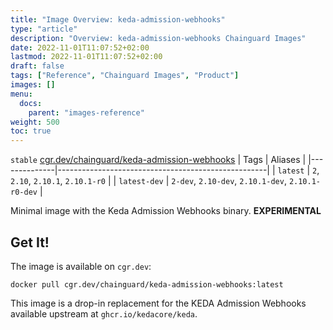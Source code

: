 ```yaml
---
title: "Image Overview: keda-admission-webhooks"
type: "article"
description: "Overview: keda-admission-webhooks Chainguard Images"
date: 2022-11-01T11:07:52+02:00
lastmod: 2022-11-01T11:07:52+02:00
draft: false
tags: ["Reference", "Chainguard Images", "Product"]
images: []
menu:
  docs:
    parent: "images-reference"
weight: 500
toc: true
---
```


`stable` [cgr.dev/chainguard/keda-admission-webhooks](https://github.com/chainguard-images/images/tree/main/images/keda-admission-webhooks)
| Tags         | Aliases                                            |
|--------------|----------------------------------------------------|
| `latest`     | `2`, `2.10`, `2.10.1`, `2.10.1-r0`                 |
| `latest-dev` | `2-dev`, `2.10-dev`, `2.10.1-dev`, `2.10.1-r0-dev` |



Minimal image with the Keda Admission Webhooks binary. **EXPERIMENTAL**

## Get It!

The image is available on `cgr.dev`:

```
docker pull cgr.dev/chainguard/keda-admission-webhooks:latest
```

This image is a drop-in replacement for the KEDA Admission Webhooks available upstream at `ghcr.io/kedacore/keda`.

